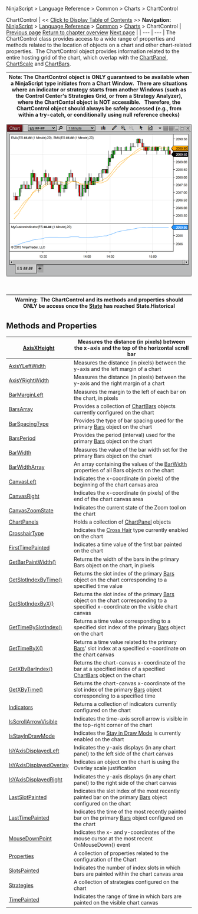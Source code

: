 ﻿
NinjaScript \> Language Reference \> Common \> Charts \> ChartControl

ChartControl
| \<\< [Click to Display Table of Contents](chartcontrol.md) \>\> **Navigation:**     [NinjaScript](ninjascript-1.md) \> [Language Reference](language_reference_wip-1.md) \> [Common](common-1.md) \> [Charts](chart-1.md) \> ChartControl | [Previous page](chartbars_toindex-1.md) [Return to chapter overview](chart-1.md) [Next page](axisxheight-1.md) |
| --- | --- |
The ChartControl class provides access to a wide range of properties and methods related to the location of objects on a chart and other chart\-related properties.  The ChartControl object provides information related to the entire hosting grid of the chart, which overlap with the [ChartPanel](chartpanel-1.md), [ChartScale](chartscale-1.md) and [ChartBars](chartbars-1.md).

| Note: The ChartControl object is ONLY guaranteed to be available when a NinjaScript type initiates from a Chart Window.  There are situations where an indicator or strategy starts from another Windows (such as the Control Center's Strategies Grid, or from a Strategy Analyzer), where the ChartContol object is NOT accessible.   Therefore, the ChartControl object should always be safely accessed (e.g., from within a try\-catch, or conditionally using null reference checks) |
| --- |

![ChartControl_1](chartcontrol_1.png)
 
## 
| Warning:  The ChartControl and its methods and properties should ONLY be access once the [State](state-1.md) has reached State.Historical |
| --- |

## Methods and Properties
| [AxisXHeight](axisxheight-1.md) | Measures the distance (in pixels) between the x\-axis and the top of the horizontal scroll bar |
| --- | --- |
| [AxisYLeftWidth](axisyleftwidth-1.md) | Measures the distance (in pixels) between the y\-axis and the left margin of a chart |
| [AxisYRightWidth](axisyrightwidth-1.md) | Measures the distance (in pixels) between the y\-axis and the right margin of a chart |
| [BarMarginLeft](barmarginleft-1.md) | Measures the margin to the left of each bar on the chart, in pixels |
| [BarsArray](chartcontrol_barsarray-1.md) | Provides a collection of [ChartBars](chartbars-1.md) objects currently configured on the chart |
| [BarSpacingType](barspacingtype-1.md) | Provides the type of bar spacing used for the primary [Bars](bars-1.md) object on the chart |
| [BarsPeriod](chartcontrol_barsperiod-1.md) | Provides the period (interval) used for the primary [Bars](bars-1.md) object on the chart |
| [BarWidth](chartcontrol_barwidth-1.md) | Measures the value of the bar width set for the primary Bars object on the chart |
| [BarWidthArray](barwidtharray-1.md) | An array containing the values of the [BarWidth](chartcontrol_barwidth-1.md) properties of all Bars objects on the chart |
| [CanvasLeft](canvasleft-1.md) | Indicates the x\-coordinate (in pixels) of the beginning of the chart canvas area |
| [CanvasRight](canvasright-1.md) | Indicates the x\-coordinate (in pixels) of the end of the chart canvas area |
| [CanvasZoomState](canvaszoomstate-1.md) | Indicates the current state of the Zoom tool on the chart |
| [ChartPanels](chartpanels-1.md) | Holds a collection of [ChartPanel](chartpanel-1.md) objects |
| [CrosshairType](crosshairtype-1.md) | Indicates the [Cross Hair](cross_hair-1.md) type currently enabled on the chart |
| [FirstTimePainted](firsttimepainted-1.md) | Indicates a time value of the first bar painted on the chart |
| [GetBarPaintWidth()](getbarpaintwidth-1.md) | Returns the width of the bars in the primary Bars object on the chart, in pixels |
| [GetSlotIndexByTime()](getslotindexbytime-1.md) | Returns the slot index of the primary [Bars](bars-1.md) object on the chart corresponding to a specified time value |
| [GetSlotIndexByX()](getslotindexbyx-1.md) | Returns the slot index of the primary [Bars](bars-1.md) object on the chart corresponding to a specified x\-coordinate on the visible chart canvas |
| [GetTimeBySlotIndex()](gettimebyslotindex-1.md) | Returns a time value corresponding to a specified slot index of the primary [Bars](bars-1.md) object on the chart |
| [GetTimeByX()](gettimebyx-1.md) | Returns a time value related to the primary [Bars](bars-1.md)' slot index at a specified x\-coordinate on the chart canvas |
| [GetXByBarIndex()](getxbybarindex-1.md) | Returns the chart\-canvas x\-coordinate of the bar at a specified index of a specified [ChartBars](chartbars-1.md) object on the chart |
| [GetXByTime()](getxbytime-1.md) | Returns the chart\-canvas x\-coordinate of the slot index of the primary [Bars](bars-1.md) object corresponding to a specified time |
| [Indicators](chartcontrol_indicators-1.md) | Returns a collection of indicators currently configured on the chart |
| [IsScrollArrowVisible](isscrollarrowvisible-1.md) | Indicates the time\-axis scroll arrow is visible in the top\-right corner of the chart |
| [IsStayInDrawMode](isstayindrawmode-1.md) | Indicates the [Stay in Draw Mode](working_with_drawing_tools__ob-1.md) is currently enabled on the chart |
| [IsYAxisDisplayedLeft](isyaxisdisplayedleft-1.md) | Indicates the y\-axis displays (in any chart panel) to the left side of the chart canvas |
| [IsYAxisDisplayedOverlay](isyaxisdisplayedoverlay-1.md) | Indicates an object on the chart is using the Overlay scale justification |
| [IsYAxisDisplayedRight](isyaxisdisplayedright-1.md) | Indicates the y\-axis displays (in any chart panel) to the right side of the chart canvas |
| [LastSlotPainted](lastslotpainted-1.md) | Indicates the slot index of the most recently painted bar on the primary [Bars](bars-1.md) object configured on the chart |
| [LastTimePainted](lasttimepainted-1.md) | Indicates the time of the most recently painted bar on the primary [Bars](bars-1.md) object configured on the chart |
| [MouseDownPoint](mousedownpoint-1.md) | Indicates the x\- and y\-coordinates of the mouse cursor at the most recent OnMouseDown() event |
| [Properties](chartcontrol_properties-1.md) | A collection of properties related to the configuration of the Chart |
| [SlotsPainted](slotspainted-1.md) | Indicates the number of index slots in which bars are painted within the chart canvas area |
| [Strategies](chartcontrol_strategies-1.md) | A collection of strategies configured on the chart |
| [TimePainted](timepainted-1.md) | Indicates the range of time in which bars are painted on the visible chart canvas |
